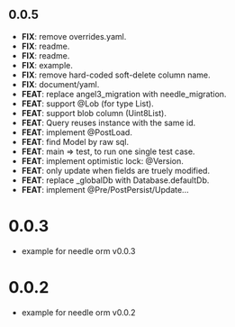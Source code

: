 ## 0.0.5

 - **FIX**: remove overrides.yaml.
 - **FIX**: readme.
 - **FIX**: readme.
 - **FIX**: example.
 - **FIX**: remove hard-coded soft-delete column name.
 - **FIX**: document/yaml.
 - **FEAT**: replace angel3_migration with needle_migration.
 - **FEAT**: support @Lob (for type List<int>).
 - **FEAT**: support blob column (Uint8List).
 - **FEAT**: Query reuses instance with the same id.
 - **FEAT**: implement @PostLoad.
 - **FEAT**: find Model by raw sql.
 - **FEAT**: main => test, to run one single test case.
 - **FEAT**: implement optimistic lock: @Version.
 - **FEAT**: only update when fields are truely modified.
 - **FEAT**: replace _globalDb with Database.defaultDb.
 - **FEAT**: implement @Pre/PostPersist/Update...

# 0.0.3

* example for needle orm v0.0.3 

# 0.0.2

* example for needle orm v0.0.2 
